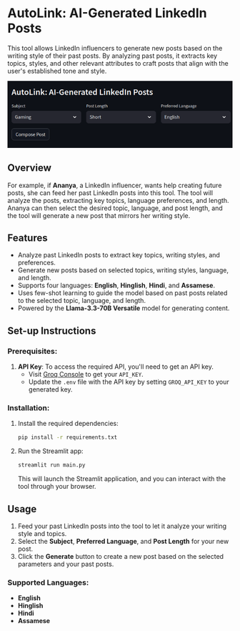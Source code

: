 # AutoLink: AI-Generated LinkedIn Posts

This tool allows LinkedIn influencers to generate new posts based on the writing style of their past posts. By analyzing past posts, it extracts key topics, styles, and other relevant attributes to craft posts that align with the user's established tone and style.

![Tool Image](resources/AutoLink:AI-GeneratedLinkedInPosts.png)

## Overview

For example, if **Ananya**, a LinkedIn influencer, wants help creating future posts, she can feed her past LinkedIn posts into this tool. The tool will analyze the posts, extracting key topics, language preferences, and length. Ananya can then select the desired topic, language, and post length, and the tool will generate a new post that mirrors her writing style.

## Features

- Analyze past LinkedIn posts to extract key topics, writing styles, and preferences.
- Generate new posts based on selected topics, writing styles, language, and length.
- Supports four languages: **English**, **Hinglish**, **Hindi**, and **Assamese**.
- Uses few-shot learning to guide the model based on past posts related to the selected topic, language, and length.
- Powered by the **Llama-3.3-70B Versatile** model for generating content.

## Set-up Instructions

### Prerequisites:
1. **API Key**: To access the required API, you'll need to get an API key.
   - Visit [Groq Console](https://console.groq.com/keys) to get your `API_KEY`.
   - Update the `.env` file with the API key by setting `GROQ_API_KEY` to your generated key.

### Installation:
1. Install the required dependencies:
    ```bash
    pip install -r requirements.txt
    ```

2. Run the Streamlit app:
    ```bash
    streamlit run main.py
    ```

   This will launch the Streamlit application, and you can interact with the tool through your browser.

## Usage
1. Feed your past LinkedIn posts into the tool to let it analyze your writing style and topics.
2. Select the **Subject**, **Preferred Language**, and **Post Length** for your new post.
3. Click the **Generate** button to create a new post based on the selected parameters and your past posts.

### Supported Languages:
- **English**
- **Hinglish**
- **Hindi**
- **Assamese**